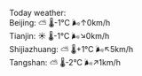 Today weather:  
Beijing: ⛅️  🌡️-1°C 🌬️↑0km/h  
Tianjin: ☀️   🌡️-1°C 🌬️↘0km/h  
Shijiazhuang: ⛅️  🌡️+1°C 🌬️↖5km/h  
Tangshan: ⛅️  🌡️-2°C 🌬️↗1km/h  
